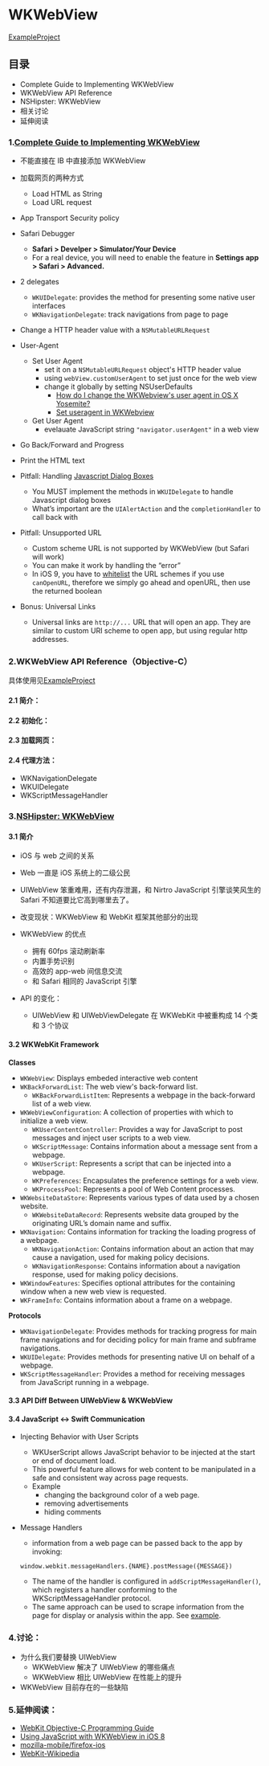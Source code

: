 # WKWebView

[ExampleProject](https://github.com/ShannonChenCHN/Playground/tree/master/WebViewDemo)

## 目录
- Complete Guide to Implementing WKWebView
- WKWebView API Reference
- NSHipster: WKWebView
- 相关讨论
- 延伸阅读

### 1.[Complete Guide to Implementing WKWebView](http://samwize.com/2016/06/08/complete-guide-to-implementing-wkwebview/)

- 不能直接在 IB 中直接添加 WKWebView
- 加载网页的两种方式
  - Load HTML as String
  - Load URL request
- App Transport Security policy
- Safari Debugger
  - **Safari > Develper > Simulator/Your Device**
  - For a real device, you will need to enable the feature in **Settings app > Safari > Advanced.**

- 2 delegates
  - `WKUIDelegate`: provides the method for presenting some native user interfaces
  - `WKNavigationDelegate`: track navigations from page to page

- Change a HTTP header value with a `NSMutableURLRequest`

- User-Agent
  - Set User Agent
    - set it on a `NSMutableURLRequest` object's HTTP header value
    - using `webView.customUserAgent` to set just once for the web view
    - change it globally by setting NSUserDefaults
      - [How do I change the WKWebview's user agent in OS X Yosemite?](http://stackoverflow.com/a/27331026/7088321)
      - [Set useragent in WKWebview](http://stackoverflow.com/questions/26994491/set-useragent-in-wkwebview)
  - Get User Agent
    - evelauate JavaScript string `"navigator.userAgent"` in a web view

- Go Back/Forward and Progress

- Print the HTML text

- Pitfall: Handling [Javascript Dialog Boxes](http://www.tutorialspoint.com/javascript/javascript_dialog_boxes.htm)
  - You MUST implement the methods in `WKUIDelegate` to handle Javascript dialog boxes 
  - What’s important are the `UIAlertAction` and the `completionHandler` to call back with

- Pitfall: Unsupported URL
  - Custom scheme URL is not supported by WKWebView (but Safari will work)
  - You can make it work by handling the “error”
  - In iOS 9, you have to [whitelist](https://useyourloaf.com/blog/querying-url-schemes-with-canopenurl/) the URL schemes if you use `canOpenURL`, therefore we simply go ahead and openURL, then use the returned boolean

- Bonus: Universal Links
  - Universal links are `http://...` URL that will open an app. They are similar to custom URI scheme to open app, but using regular http addresses. 


### 2.WKWebView API Reference（Objective-C）

具体使用见[ExampleProject](https://github.com/ShannonChenCHN/Playground/tree/master/WebViewDemo)

#### 2.1 简介：
#### 2.2 初始化：
#### 2.3 加载网页：
#### 2.4 代理方法：
- WKNavigationDelegate
- WKUIDelegate
- WKScriptMessageHandler

### 3.[NSHipster: WKWebView](http://nshipster.cn/wkwebkit/)

#### 3.1 简介
- iOS 与 web 之间的关系
- Web 一直是 iOS 系统上的二级公民
- UIWebView 笨重难用，还有内存泄漏，和 Nirtro JavaScript 引擎谈笑风生的 Safari 不知道要比它高到哪里去了。
- 改变现状：WKWebView 和 WebKit 框架其他部分的出现

- WKWebView 的优点
  - 拥有 60fps 滚动刷新率
  - 内置手势识别
  - 高效的 app-web 间信息交流
  - 和 Safari 相同的 JavaScript 引擎

- API 的变化：
  - UIWebView 和 UIWebViewDelegate 在 WKWebKit 中被重构成 14 个类和 3 个协议


#### 3.2 WKWebKit Framework
**Classes**
- `WKWebView`: Displays embeded interactive web content
- `WKBackForwardList`: The web view's back-forward list.
  - `WKBackForwardListItem`: Represents a webpage in the back-forward list of a web view.
- `WKWebViewConfiguration`: A collection of properties with which to initialize a web view.
    - `WKUserContentController`: Provides a way for JavaScript to post messages and inject user scripts to a web view.
    - `WKScriptMessage`: Contains information about a message sent from a webpage.
    - `WKUserScript`: Represents a script that can be injected into a webpage.
  - `WKPreferences`: Encapsulates the preference settings for a web view.
  - `WKProcessPool`: Represents a pool of Web Content processes.
- `WKWebsiteDataStore`: Represents various types of data used by a chosen website. 
  - `WKWebsiteDataRecord`: Represents website data grouped by the originating URL’s domain name and suffix.
- `WKNavigation`: Contains information for tracking the loading progress of a webpage.
  - `WKNavigationAction`: Contains information about an action that may cause a navigation, used for making policy decisions.
  - `WKNavigationResponse`: Contains information about a navigation response, used for making policy decisions.
- `WKWindowFeatures`: Specifies optional attributes for the containing window when a new web view is requested.
- `WKFrameInfo`: Contains information about a frame on a webpage.

**Protocols**
- `WKNavigationDelegate`: Provides methods for tracking progress for main frame navigations and for deciding
policy for main frame and subframe navigations.
- `WKUIDelegate`: Provides methods for presenting native UI on behalf of a webpage.
- `WKScriptMessageHandler`: Provides a method for receiving messages from JavaScript running in a webpage.

#### 3.3 API Diff Between UIWebView & WKWebView


#### 3.4 JavaScript ↔︎ Swift Communication

- Injecting Behavior with User Scripts
  - WKUserScript allows JavaScript behavior to be injected at the start or end of document load.
  - This powerful feature allows for web content to be manipulated in a safe and consistent way across page requests.
  - Example 
    - changing the background color of a web page.
    - removing advertisements
    - hiding comments

- Message Handlers
  - information from a web page can be passed back to the app by invoking:

  ```
  window.webkit.messageHandlers.{NAME}.postMessage({MESSAGE})
  ```

  - The name of the handler is configured in `addScriptMessageHandler()`, which registers a handler conforming to the WKScriptMessageHandler protocol.
  - The same approach can be used to scrape information from the page for display or analysis within the app. See [example](http://nshipster.com/wkwebkit/).

### 4.讨论：

- 为什么我们要替换 UIWebView
  - WKWebView 解决了 UIWebView 的哪些痛点
  - WKWebView 相比 UIWebView 在性能上的提升
- WKWebView 目前存在的一些缺陷


### 5.延伸阅读：

- [WebKit Objective-C Programming Guide](https://developer.apple.com/library/content/documentation/Cocoa/Conceptual/DisplayWebContent/DisplayWebContent.html#//apple_ref/doc/uid/10000164-SW1)
- [Using JavaScript with WKWebView in iOS 8](http://www.joshuakehn.com/2014/10/29/using-javascript-with-wkwebview-in-ios-8.html)
- [mozilla-mobile/firefox-ios](https://github.com/mozilla-mobile/firefox-ios) 
- [WebKit-Wikipedia](https://zh.wikipedia.org/wiki/WebKit)


